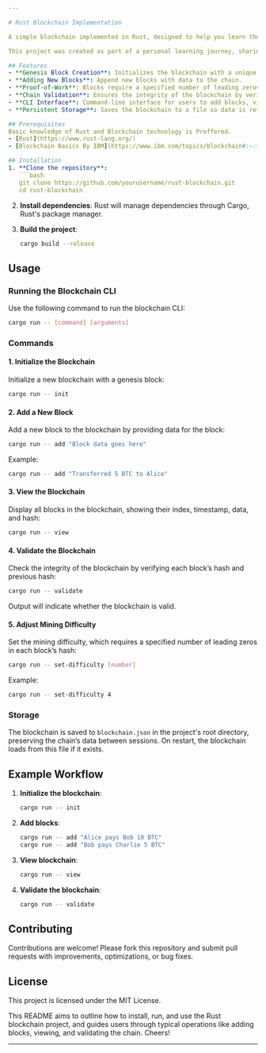 ```yaml
---

# Rust Blockchain Implementation

A simple blockchain implemented in Rust, designed to help you learn the foundations of blockchain technology. This project provides a basic blockchain with features such as proof-of-work, a CLI for interaction, and persistent storage.

This project was created as part of a personal learning journey, sharing to aid others, not intended for production use. It is a simple implementation of a blockchain, but it does not include features such as smart contracts or decentralized applications (DApps).

## Features
- **Genesis Block Creation**: Initializes the blockchain with a unique genesis block.
- **Adding New Blocks**: Append new blocks with data to the chain.
- **Proof-of-Work**: Blocks require a specified number of leading zeros in their hash, simulating a mining process.
- **Chain Validation**: Ensures the integrity of the blockchain by verifying each block’s hash and previous hash.
- **CLI Interface**: Command-line interface for users to add blocks, view the entire blockchain, validate the chain, and more.
- **Persistent Storage**: Saves the blockchain to a file so data is retained between sessions.

## Prerequisites
Basic knowledge of Rust and Blockchain technology is Preffered.
- [Rust](https://www.rust-lang.org/)
- [Blockchain Basics By IBM](https://www.ibm.com/topics/blockchain#:~:text=IBM-,What%20is%20blockchain%3F,patents%2C%20copyrights%2C%20branding)

## Installation
1. **Clone the repository**:
   ```bash
   git clone https://github.com/yourusername/rust-blockchain.git
   cd rust-blockchain
   ```

2. **Install dependencies**:
   Rust will manage dependencies through Cargo, Rust's package manager.

3. **Build the project**:
   ```bash
   cargo build --release
   ```

## Usage

### Running the Blockchain CLI
Use the following command to run the blockchain CLI:
```bash
cargo run -- [command] [arguments]
```

### Commands
#### 1. Initialize the Blockchain
Initialize a new blockchain with a genesis block:
```bash
cargo run -- init
```

#### 2. Add a New Block
Add a new block to the blockchain by providing data for the block:
```bash
cargo run -- add "Block data goes here"
```
Example:
```bash
cargo run -- add "Transferred 5 BTC to Alice"
```

#### 3. View the Blockchain
Display all blocks in the blockchain, showing their index, timestamp, data, and hash:
```bash
cargo run -- view
```

#### 4. Validate the Blockchain
Check the integrity of the blockchain by verifying each block’s hash and previous hash:
```bash
cargo run -- validate
```
Output will indicate whether the blockchain is valid.

#### 5. Adjust Mining Difficulty
Set the mining difficulty, which requires a specified number of leading zeros in each block’s hash:
```bash
cargo run -- set-difficulty [number]
```
Example:
```bash
cargo run -- set-difficulty 4
```

### Storage
The blockchain is saved to `blockchain.json` in the project's root directory, preserving the chain’s data between sessions. On restart, the blockchain loads from this file if it exists.

## Example Workflow
1. **Initialize the blockchain**:
   ```bash
   cargo run -- init
   ```
2. **Add blocks**:
   ```bash
   cargo run -- add "Alice pays Bob 10 BTC"
   cargo run -- add "Bob pays Charlie 5 BTC"
   ```
3. **View blockchain**:
   ```bash
   cargo run -- view
   ```
4. **Validate the blockchain**:
   ```bash
   cargo run -- validate
   ```

## Contributing
Contributions are welcome! Please fork this repository and submit pull requests with improvements, optimizations, or bug fixes.

## License
This project is licensed under the MIT License.



This README aims to outline how to install, run, and use the Rust blockchain project, and guides users through typical operations like adding blocks, viewing, and validating the chain. Cheers!

---
```

